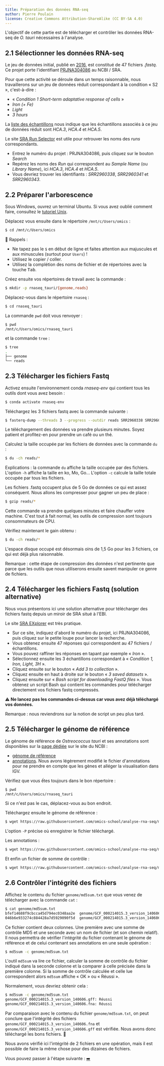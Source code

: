 ```yaml
---
title: Préparation des données RNA-seq
author: Pierre Poulain
license: Creative Commons Attribution-ShareAlike (CC BY-SA 4.0)
---
```


L'objectif de cette partie est de télécharger et contrôler les données RNA-seq de *O. tauri* nécessaires à l'analyse.

## 2.1 Sélectionner les données RNA-seq

Le jeu de données initial, publié en [2016](https://bmcgenomics.biomedcentral.com/articles/10.1186/s12864-016-2666-6), est constitué de 47 fichiers *.fastq*. Ce projet porte l'identifiant [PRJNA304086](https://www.ncbi.nlm.nih.gov/bioproject/PRJNA304086) au NCBI / SRA.

Pour que cette activité se déroule dans un temps raisonnable, nous travaillerons sur un jeu de données réduit correspondant à la condition « S2 », c'est-à-dire :
- « *Condition 1 Short-term adaptative response of cells* »
- *Iron (+ Fe)*
- *Light*
- *3 hours*

La [liste des échantillons](sample_info_v2.txt) nous indique que les échantillons associés à ce jeu de données réduit sont *HCA.3*, *HCA.4* et *HCA.5*.

Le site [SRA Run Selector](https://trace.ncbi.nlm.nih.gov/Traces/study/) est utile pour retrouver les noms des *runs* correspondants.

- Entrez le numéro du projet : PRJNA304086, puis cliquez sur le bouton *Search*
- Repérez les noms des *Run* qui correspondent au *Sample Name* (ou *Library Name*), ici *HCA.3*, *HCA.4* et *HCA.5*.
- Vous devriez trouver les identifiants : *SRR2960338*, *SRR2960341* et *SRR2960343*.


## 2.2 Préparer l'arborescence

Sous Windows, ouvrez un terminal Ubuntu. Si vous avez oublié comment faire, consultez le [tutoriel Unix](https://omics-school.github.io/unix-tutorial/tutoriel/README).

Déplacez vous ensuite dans le répertoire `/mnt/c/Users/omics` :

```bash
$ cd /mnt/c/Users/omics
```

🔔 Rappels : 

- Ne tapez pas le `$` en début de ligne et faites attention aux majuscules et aux minuscules (surtout pour `Users`) !
- Utilisez le copier / coller.
- Utilisez la complétion des noms de fichier et de répertoires avec la touche <kbd>Tab</kbd>.

Créez ensuite vos répertoires de travail avec la commande :

```bash
$ mkdir -p rnaseq_tauri/{genome,reads}
```

Déplacez-vous dans le répertoire `rnaseq` :

```bash
$ cd rnaseq_tauri
```

La commande `pwd` doit vous renvoyer :

```bash
$ pwd
/mnt/c/Users/omics/rnaseq_tauri
```

et la commande `tree` :

```bash
$ tree
.
├── genome
└── reads
```

## 2.3 Télécharger les fichiers Fastq

Activez ensuite l'environnement conda *rnaseq-env* qui contient tous les outils dont vous avez besoin :

```bash
$ conda activate rnaseq-env
```

Téléchargez les 3 fichiers fastq avec la commande suivante :

```bash
$ fasterq-dump --threads 3 --progress --outdir reads SRR2960338 SRR2960341 SRR2960343
```

Le téléchargement des données va prendre plusieurs minutes. Soyez patient et profitez-en pour prendre un café ou un thé.

Calculez la taille occupée par les fichiers de données avec la commande `du` :

```bash
$ du -ch reads/*
```

Explications : la commande `du` affiche la taille occupée par des fichiers. L'option `-h` affiche la taille en ko, Mo, Go... L'option `-c` calcule la taille totale occupée par tous les fichiers.

Les fichiers .fastq occupent plus de 5 Go de données ce qui est assez conséquent. Nous allons les compresser pour gagner un peu de place :

```bash
$ gzip reads/*
```

Cette commande va prendre quelques minutes et faire chauffer votre machine. 
C'est tout à fait normal, les outils de compression sont toujours consommateurs de CPU.

Vérifiez maintenant le gain obtenu :

```bash
$ du -ch reads/*
```

L'espace disque occupé est désormais oins de 1,5 Go pour les 3 fichiers, ce qui est déjà plus raisonnable.

Remarque : cette étape de compression des données n'est pertinente que parce que les outils que nous utiliserons ensuite savent manipuler ce genre de fichiers.

## 2.4 Télécharger les fichiers Fastq (solution alternative)

Nous vous présentons ici une solution alternative pour télécharger des fichiers fastq depuis un miroir de SRA situé à l'EBI.

Le site [SRA EXplorer](https://sra-explorer.info/) est très pratique.

- Sur ce site, indiquez d'abord le numéro du projet, ici PRJNA304086, puis cliquez sur le petite loupe pour lancer la recherche.
- Vous obtenez ensuite 47 réponses qui correspondent au 47 fichiers / échantillons.
- Vous pouvez raffiner les réponses en tapant par exemple « *Iron* ».
- Sélectionnez ensuite les 3 échantillons correspondant à « *Condition 1, Iron, Light, 3H* ».
- Cliquez ensuite sur le bouton « *Add 3 to collection* ».
- Cliquez ensuite en haut à droite sur le bouton « *3 saved datasets* ».
- Cliquez ensuite sur « *Bash script for downloading FastQ files* ». Vous obtenez un script Bash qui contient les commandes pour télécharger directement vos fichiers fastq compressés.

⚠️ **Ne lancez pas les commandes ci-dessus car vous avez déjà téléchargé vos données.**

Remarque : nous reviendrons sur la notion de script un peu plus tard.

## 2.5 Télécharger le génome de référence

Le génome de référence de *Ostreococcus tauri* et ses annotations sont disponibles sur la [page dédiée](https://www.ncbi.nlm.nih.gov/genome/373?genome_assembly_id=352933) sur le site du NCBI :
- [génome de référence](ftp://ftp.ncbi.nlm.nih.gov/genomes/all/GCF/000/214/015/GCF_000214015.3_version_140606/GCF_000214015.3_version_140606_genomic.fna.gz)
- [annotations](ftp://ftp.ncbi.nlm.nih.gov/genomes/all/GCF/000/214/015/GCF_000214015.3_version_140606/GCF_000214015.3_version_140606_genomic.gff.gz). Nous avons légèrement modifié le fichier d'annotations pour ne prendre en compte que les gènes et alléger la visualisation dans IGV.

Vérifiez que vous ếtes toujours dans le bon répertoire :

```bash
$ pwd
/mnt/c/Users/omics/rnaseq_tauri
```

Si ce n'est pas le cas, déplacez-vous au bon endroit.

Téléchargez ensuite le génome de référence :

```bash
$ wget https://raw.githubusercontent.com/omics-school/analyse-rna-seq/master/GCF_000214015.3_version_140606.fna -P genome/
```

L'option `-P` précise où enregistrer le fichier téléchargé.

Les annotations :

```bash
$ wget https://raw.githubusercontent.com/omics-school/analyse-rna-seq/master/GCF_000214015.3_version_140606.gff -P genome/
```

Et enfin un fichier de somme de contrôle :

```bash
$ wget https://raw.githubusercontent.com/omics-school/analyse-rna-seq/master/md5sum.txt -P genome/
```


## 2.6 Contrôler l'intégrité des fichiers

Affichez le contenu du fichier `genome/md5sum.txt` que vous venez de télécharger avec la commande `cat` :

```bash
$ cat genome/md5sum.txt 
bfef14688f9cbcca45d794ec0348aa2e  genome/GCF_000214015.3_version_140606.gff
046b6e933274c884428a7d5929090f5d  genome/GCF_000214015.3_version_140606.fna
```

Ce fichier contient deux colonnes. Une première avec une somme de contrôle MD5 et une seconde avec un nom de fichier (et son chemin relatif). Il nous permettra de vérifier l'intégrité du fichier contenant le génome de référence et de celui contenant ses annotations en une seule opération :

```bash
$ md5sum -c genome/md5sum.txt
```

L'outil `md5sum` va lire ce fichier, calculer la somme de contrôle du fichier indiqué dans la seconde colonne et la comparer à celle précisée dans la première colonne. Si la somme de contrôle calculée et celle lue correspondent alors `md5sum` affiche « OK » ou « Réussi ».

Normalement, vous devriez obtenir cela :


```bash
$ md5sum -c genome/md5sum.txt 
genome/GCF_000214015.3_version_140606.gff: Réussi
genome/GCF_000214015.3_version_140606.fna: Réussi
```

Par comparaison avec le contenu du fichier `genome/md5sum.txt`, on peut conclure que l'intégrité des fichiers `genome/GCF_000214015.3_version_140606.fna` et `genome/GCF_000214015.3_version_140606.gff` est vérifiée. Nous avons donc téléchargé les bons fichiers. 🎉

Nous avons vérifié ici l'intégrité de 2 fichiers en une opération, mais il est possible de faire la même chose pour des dizaines de fichiers.

Vous pouvez passer à l'étape suivante : [➡️](3_analyse_RNA-seq.md)